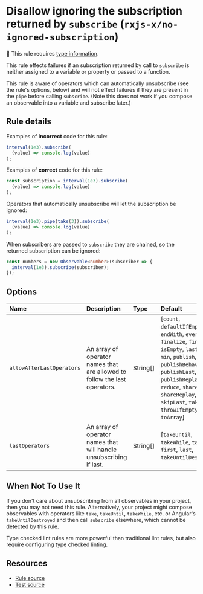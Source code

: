 # Disallow ignoring the subscription returned by `subscribe` (`rxjs-x/no-ignored-subscription`)

💭 This rule requires [type information](https://typescript-eslint.io/linting/typed-linting).

<!-- end auto-generated rule header -->

This rule effects failures if an subscription returned by call to `subscribe` is neither assigned to a variable or property or passed to a function.

This rule is aware of operators which can automatically unsubscribe (see the rule's options, below)
and will not effect failures if they are present in the `pipe` before calling `subscribe`.
(Note this does not work if you compose an observable into a variable and subscribe later.)

## Rule details

Examples of **incorrect** code for this rule:

```ts
interval(1e3).subscribe(
  (value) => console.log(value)
);
```

Examples of **correct** code for this rule:

```ts
const subscription = interval(1e3).subscribe(
  (value) => console.log(value)
);
```

Operators that automatically unsubscribe will let the subscription be ignored:

```ts
interval(1e3).pipe(take(3)).subscribe(
  (value) => console.log(value)
);
```

When subscribers are passed to `subscribe` they are chained, so the returned subscription can be ignored:

```ts
const numbers = new Observable<number>(subscriber => {
  interval(1e3).subscribe(subscriber);
});
```

## Options

<!-- begin auto-generated rule options list -->

| Name                      | Description                                                               | Type     | Default                                                                                                                                                                                                                                                    |
| :------------------------ | :------------------------------------------------------------------------ | :------- | :--------------------------------------------------------------------------------------------------------------------------------------------------------------------------------------------------------------------------------------------------------- |
| `allowAfterLastOperators` | An array of operator names that are allowed to follow the last operators. | String[] | [`count`, `defaultIfEmpty`, `endWith`, `every`, `finalize`, `finally`, `isEmpty`, `last`, `max`, `min`, `publish`, `publishBehavior`, `publishLast`, `publishReplay`, `reduce`, `share`, `shareReplay`, `skipLast`, `takeLast`, `throwIfEmpty`, `toArray`] |
| `lastOperators`           | An array of operator names that will handle unsubscribing if last.        | String[] | [`takeUntil`, `takeWhile`, `take`, `first`, `last`, `takeUntilDestroyed`]                                                                                                                                                                                  |

<!-- end auto-generated rule options list -->

## When Not To Use It

If you don't care about unsubscribing from all observables in your project, then you may not need this rule.
Alternatively, your project might compose observables with operators like `take`, `takeUntil`, `takeWhile`, etc.
or Angular's `takeUntilDestroyed` and then call `subscribe` elsewhere, which cannot be detected by this rule.

Type checked lint rules are more powerful than traditional lint rules, but also require configuring type checked linting.

## Resources

- [Rule source](/src/rules/no-ignored-subscription.ts)
- [Test source](/tests/rules/no-ignored-subscription.test.ts)
